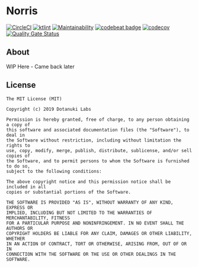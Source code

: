 # Norris
[![CircleCI](https://circleci.com/gh/dotanuki-labs/norris/tree/master.svg?style=svg)](https://circleci.com/gh/dotanuki-labs/norris/tree/master) [![ktlint](https://img.shields.io/badge/code%20style-%E2%9D%A4-FF4081.svg)](https://ktlint.github.io/) [![Maintainability](https://api.codeclimate.com/v1/badges/42704b7b56bbdba33b99/maintainability)](https://codeclimate.com/github/dotanuki-labs/norris/maintainability) [![codebeat badge](https://codebeat.co/badges/23b02036-2aaf-4325-a856-add0e46d6832)](https://codebeat.co/projects/github-com-dotanuki-labs-norris-master) [![codecov](https://codecov.io/gh/dotanuki-labs/norris/branch/master/graph/badge.svg)](https://codecov.io/gh/dotanuki-labs/norris) [![Quality Gate Status](https://sonarcloud.io/api/project_badges/measure?project=dotanuki-labs_norris&metric=alert_status)](https://sonarcloud.io/dashboard?id=dotanuki-labs_norris)



## About

WIP Here - Came back later


## License

```
The MIT License (MIT)

Copyright (c) 2019 Dotanuki Labs

Permission is hereby granted, free of charge, to any person obtaining a copy of
this software and associated documentation files (the "Software"), to deal in
the Software without restriction, including without limitation the rights to
use, copy, modify, merge, publish, distribute, sublicense, and/or sell copies of
the Software, and to permit persons to whom the Software is furnished to do so,
subject to the following conditions:

The above copyright notice and this permission notice shall be included in all
copies or substantial portions of the Software.

THE SOFTWARE IS PROVIDED "AS IS", WITHOUT WARRANTY OF ANY KIND, EXPRESS OR
IMPLIED, INCLUDING BUT NOT LIMITED TO THE WARRANTIES OF MERCHANTABILITY, FITNESS
FOR A PARTICULAR PURPOSE AND NONINFRINGEMENT. IN NO EVENT SHALL THE AUTHORS OR
COPYRIGHT HOLDERS BE LIABLE FOR ANY CLAIM, DAMAGES OR OTHER LIABILITY, WHETHER
IN AN ACTION OF CONTRACT, TORT OR OTHERWISE, ARISING FROM, OUT OF OR IN
CONNECTION WITH THE SOFTWARE OR THE USE OR OTHER DEALINGS IN THE SOFTWARE.
```